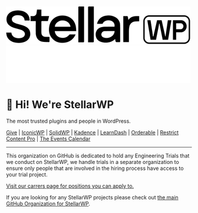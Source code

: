 ![StellarWP](https://github.com/stellarwp/.github/blob/main/images/stellarwp-logo.png#gh-light-mode-only)
![StellarWP](https://github.com/stellarwp/.github/blob/main/images/stellarwp-logo-white.png#gh-dark-mode-only)

# :wave: Hi! We're StellarWP

The most trusted plugins and people in WordPress.

[Give](https://givewp.com) | [IconicWP](https://iconicwp.com) | [SolidWP](https://solidwp.com) | [Kadence](https://kadencewp.com) | [LearnDash](https://learndash.com) | [Orderable](https://orderable.com) | [Restrict Content Pro](https://restrictcontentpro.com) | [The Events Calendar](https://theeventscalendar.com)

---

This organization on GitHub is dedicated to hold any Engineering Trials that we conduct on StellarWP, we handle trials in a separate organization to ensure only people that are involved in the hiring process have access to your trial project. 

[Visit our carrers page for positions you can apply to.](https://jobs.jobvite.com/stellar)

If you are looking for any StellarWP projects please check out [the main GitHub Organization for StellarWP](https://github.com/stellarwp).
